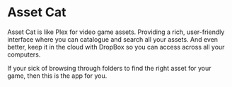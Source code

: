 # Asset Cat

Asset Cat is like Plex for video game assets. Providing a rich, user-friendly interface where you can catalogue and search all your assets. And even better, keep it in the cloud with DropBox so you can access across all your computers.

If your sick of browsing through folders to find the right asset for your game, then this  is the app for you.
